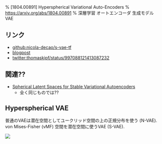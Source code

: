 % [1804.00891] Hyperspherical Variational Auto-Encoders
% https://arxiv.org/abs/1804.00891
% 深層学習 オートエンコーダ 生成モデル VAE

## リンク

- [github:nicola-decao/s-vae-tf](https://github.com/nicola-decao/s-vae-tf)
- [blogpost](https://nicola-decao.github.io/s-vae)
- [twitter:thomaskipf/status/997088121413087232](https://twitter.com/thomaskipf/status/997088121413087232)

## 関連??

- [Spherical Latent Spaces for Stable Variational Autoencoders](Spherical-Latent-VAE.html)
    - 全く同じものでは??

## Hyperspherical VAE

普通のVAEは潜在空間としてユークリッド空間の上の正規分布を使う (N-VAE).
von Mises-Fisher (vMF) 空間を潜在空間に使うVAE (S-VAE).

![](https://i.imgur.com/AAlHm6G.png)

